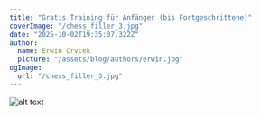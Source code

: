 ```yaml
---
title: "Gratis Training für Anfänger (bis Fortgeschrittene)"
coverImage: "/chess_filler_3.jpg"
date: "2025-10-02T19:35:07.322Z"
author:
  name: Erwin Crvcek
  picture: "/assets/blog/authors/erwin.jpg"
ogImage:
  url: "/chess_filler_3.jpg"
---
```

![alt text](/assets/blog/flyer/20251002_training_flyer.jpg)
